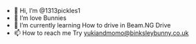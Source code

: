 - 👋 Hi, I’m @1313pickles1
- 👀 I’m love Bunnies
- 🌱 I’m currently learning How to drive in Beam.NG Drive
- 📫 How to reach me Try yukiandmomo@binksleybunny.co.uk

<!---
1313pickles1/1313pickles1 is a ✨ special ✨ repository because its `README.md` (this file) appears on your GitHub profile.
You can click the Preview link to take a look at your changes.
--->
